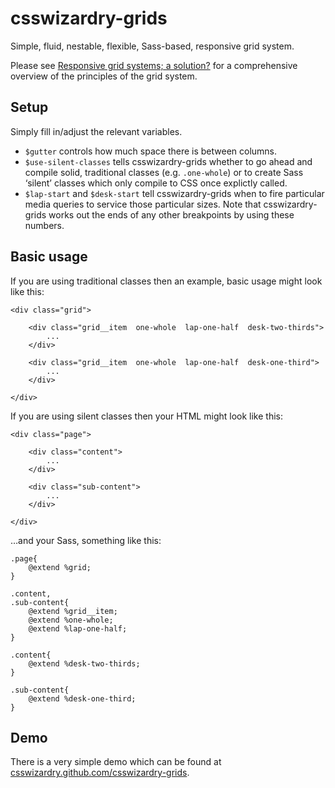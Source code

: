 # csswizardry-grids

Simple, fluid, nestable, flexible, Sass-based, responsive grid system.

Please see [Responsive grid systems; a solution?](http://csswizardry.com/2013/02/responsive-grid-systems-a-solution/)
for a comprehensive overview of the principles of the grid system.

## Setup

Simply fill in/adjust the relevant variables.

* `$gutter` controls how much space there is between columns.
* `$use-silent-classes` tells csswizardry-grids whether to go ahead and compile
  solid, traditional classes (e.g. `.one-whole`) or to create Sass ‘silent’
  classes which only compile to CSS once explictly called.
* `$lap-start` and `$desk-start` tell csswizardry-grids when to fire particular
  media queries to service those particular sizes. Note that csswizardry-grids
  works out the ends of any other breakpoints by using these numbers.

## Basic usage

If you are using traditional classes then an example, basic usage might look
like this:

    <div class="grid">
    
        <div class="grid__item  one-whole  lap-one-half  desk-two-thirds">
            ...
        </div>
    
        <div class="grid__item  one-whole  lap-one-half  desk-one-third">
            ...
        </div>
    
    </div>

If you are using silent classes then your HTML might look like this:

    <div class="page">
    
        <div class="content">
            ...
        </div>
    
        <div class="sub-content">
            ...
        </div>
    
    </div>

…and your Sass, something like this:

    .page{
        @extend %grid;
    }
    
    .content,
    .sub-content{
        @extend %grid__item;
        @extend %one-whole;
        @extend %lap-one-half;
    }
    
    .content{
        @extend %desk-two-thirds;
    }
    
    .sub-content{
        @extend %desk-one-third;
    }

## Demo

There is a very simple demo which can be found at
[csswizardry.github.com/csswizardry-grids](http://csswizardry.github.com/csswizardry-grids).
